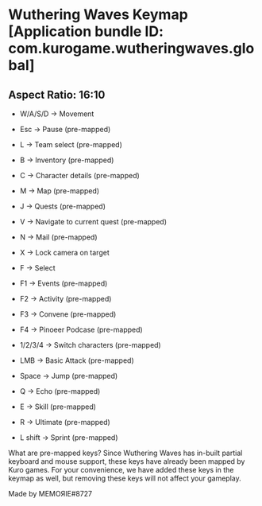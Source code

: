 # Wuthering Waves Keymap [Application bundle ID: com.kurogame.wutheringwaves.global]

## Aspect Ratio: 16:10

- W/A/S/D -> Movement<br />
- Esc -> Pause (pre-mapped)<br />

- L -> Team select (pre-mapped)<br />
- B -> Inventory (pre-mapped)<br />
- C -> Character details (pre-mapped)<br />
- M -> Map (pre-mapped)<br />
- J -> Quests (pre-mapped)<br />
- V -> Navigate to current quest (pre-mapped)<br />
- N -> Mail (pre-mapped)<br />
- X -> Lock camera on target<br />
- F -> Select<br />

- F1 -> Events (pre-mapped)<br />
- F2 -> Activity (pre-mapped)<br />
- F3 -> Convene (pre-mapped)<br />
- F4 -> Pinoeer Podcase (pre-mapped)<br />

- 1/2/3/4 -> Switch characters (pre-mapped)<br />
- LMB -> Basic Attack (pre-mapped)<br />
- Space -> Jump (pre-mapped)<br />
- Q -> Echo (pre-mapped)<br />
- E -> Skill (pre-mapped)<br />
- R -> Ultimate (pre-mapped)<br />
- L shift -> Sprint (pre-mapped)<br />

What are pre-mapped keys?
Since Wuthering Waves has in-built partial keyboard and mouse support, these keys have already been mapped by Kuro games. For your convenience, we have added these keys in the keymap as well, but removing these keys will not affect your gameplay. 

Made by MEMOЯIE#8727
